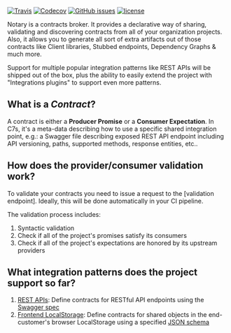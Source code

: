 [![Travis](https://img.shields.io/travis/omarahm/notary.svg?style=flat-square)](https://travis-ci.org/omarahm/notary) [![Codecov](https://img.shields.io/codecov/c/github/omarahm/notary.svg?style=flat-square)](https://codecov.io/gh/omarahm/notary) [![GitHub issues](https://img.shields.io/github/issues/omarahm/notary.svg?style=flat-square)](https://github.com/omarahm/notary/issues) [![license](https://img.shields.io/github/license/omarahm/notary.svg?style=flat-square)](https://github.com/omarahm/notary/blob/master/LICENSE) 

Notary is a contracts broker. It provides a declarative way of sharing, validating and discovering contracts from all of your organization projects. Also, it allows you to generate all sort of extra artifacts out of those contracts like Client libraries, Stubbed endpoints, Dependency Graphs & much more.

Support for multiple popular integration patterns like REST APIs will be shipped out of the box, plus the ability to easily extend the project with "Integrations plugins" to support even more patterns.

## What is a *Contract*?
A contract is either a **Producer Promise** or a **Consumer Expectation**. In C7s, it's a meta-data describing how to use a specific shared integration point, e.g.: a Swagger file describing exposed REST API endpoint including API versioning, paths, supported methods, response entities, etc..

## How does the provider/consumer validation work?
To validate your contracts you need to issue a request to the [validation endpoint]. Ideally, this will be done automatically in your CI pipeline.

The validation process includes:
1. Syntactic validation
1. Check if all of the project's promises satisfy its consumers
1. Check if all of the project's expectations are honored by its upstream providers

## What integration patterns does the project support so far?
1. [REST APIs](src/contracts/integrations/rest/README.md): Define contracts for RESTful API endpoints using the [Swagger spec](http://swagger.io/specification/)
1. [Frontend LocalStorage](src/contracts/integrations/localstorage/README.md): Define contracts for shared objects in the end-customer's browser LocalStorage using a specified [JSON schema](http://json-schema.org/)
